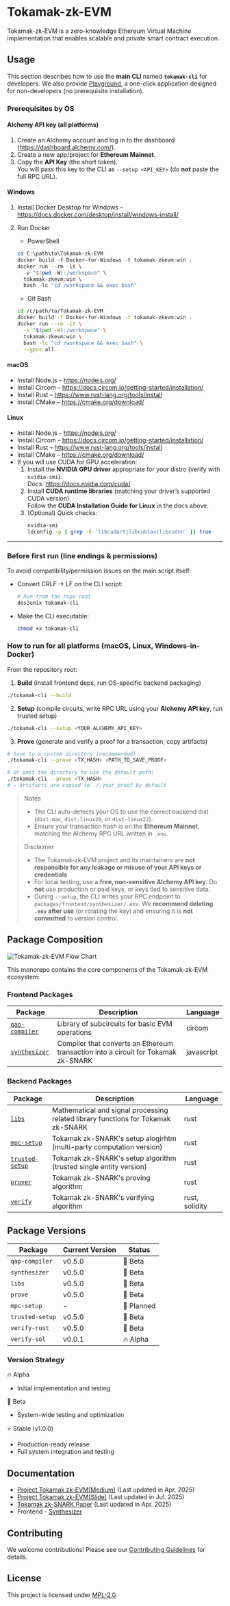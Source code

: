 # Tokamak-zk-EVM

Tokamak-zk-EVM is a zero-knowledge Ethereum Virtual Machine implementation that enables scalable and private smart contract execution.

## Usage

This section describes how to use the **main CLI** named **`tokamak-cli`** for developers. We also provide [Playground](https://github.com/tokamak-network/Tokamak-zk-EVM-playgrounds), a one-click application designed for non-developers (no prerequisite installation).

### Prerequisites by OS
#### Alchemy API key (all platforms)
1. Create an Alchemy account and log in to the dashboard (https://dashboard.alchemy.com/).
2. Create a new app/project for **Ethereum Mainnet**.
3. Copy the **API Key** (the short token).  
   You will pass this key to the CLI as `--setup <API_KEY>` (do **not** paste the full RPC URL).

#### Windows
1. Install Docker Desktop for Windows – https://docs.docker.com/desktop/install/windows-install/
2. Run Docker
    - PowerShell
    ```powershell
    cd C:\path\to\Tokamak-zk-EVM
    docker build -f Docker-for-Windows -t tokamak-zkevm:win .
    docker run --rm -it \
      -v "$(pwd -W):/workspace" \
      tokamak-zkevm:win \
      bash -lc "cd /workspace && exec bash"
    ```

    - Git Bash
    ```bash
    cd /c/path/to/Tokamak-zk-EVM
    docker build -f Docker-for-Windows -t tokamak-zkevm:win .
    docker run --rm -it \
      -v "$(pwd -W):/workspace" \
      tokamak-zkevm:win \
      bash -lc "cd /workspace && exec bash" \
      --gpus all
    ```

#### macOS
- Install Node.js – https://nodejs.org/
- Install Circom – https://docs.circom.io/getting-started/installation/
- Install Rust – https://www.rust-lang.org/tools/install
- Install CMake – https://cmake.org/download/

#### Linux
- Install Node.js – https://nodejs.org/
- Install Circom – https://docs.circom.io/getting-started/installation/
- Install Rust – https://www.rust-lang.org/tools/install
- Install CMake – https://cmake.org/download/
- If you will use CUDA for GPU acceleration:
  1. Install the **NVIDIA GPU driver** appropriate for your distro (verify with `nvidia-smi`).  
    Docs: https://docs.nvidia.com/cuda/
  2. Install **CUDA runtime libraries** (matching your driver’s supported CUDA version).  
    Follow the **CUDA Installation Guide for Linux** in the docs above.
  3. (Optional) Quick checks:
        ```bash
        nvidia-smi
        ldconfig -p | grep -E 'libcudart|libcublas|libcudnn' || true
        ```
---

### Before first run (line endings & permissions)

To avoid compatibility/permission issues on the main script itself:

- Convert CRLF → LF on the CLI script:
  ```bash
  # Run from the repo root
  dos2unix tokamak-cli
  ```

- Make the CLI executable:
  ```bash
  chmod +x tokamak-cli
  ```

### How to run for all platforms (macOS, Linux, Windows-in-Docker)

From the repository root:

1) **Build** (install frontend deps, run OS-specific backend packaging)
```bash
./tokamak-cli --build
```

2) **Setup** (compile circuits, write RPC URL using your **Alchemy API key**, run trusted setup)
```bash
./tokamak-cli --setup <YOUR_ALCHEMY_API_KEY>
```

3) **Prove** (generate and verify a proof for a transaction; copy artifacts)
```bash
# Save to a custom directory (recommended)
./tokamak-cli --prove <TX_HASH> <PATH_TO_SAVE_PROOF>

# Or omit the directory to use the default path:
./tokamak-cli --prove <TX_HASH>
# → artifacts are copied to ./.your_proof by default
```

> Notes
> - The CLI auto-detects your OS to use the correct backend dist (`dist-mac`, `dist-linux20`, or `dist-linux22`).
> - Ensure your transaction hash is on the **Ethereum Mainnet**, matching the Alchemy RPC URL written in `.env`.

> Disclaimer
> - The Tokamak‑zk‑EVM project and its maintainers are **not responsible for any leakage or misuse of your API keys or credentials**.
> - For local testing, use a **free, non‑sensitive Alchemy API key**. Do **not** use production or paid keys, or keys tied to sensitive data.
> - During `--setup`, the CLI writes your RPC endpoint to `packages/frontend/synthesizer/.env`. We **recommend deleting `.env` after use** (or rotating the key) and ensuring it is **not committed** to version control.

## Package Composition
![Tokamak-zk-EVM Flow Chart](.github/assets/flowchart.png)

This monorepo contains the core components of the Tokamak-zk-EVM ecosystem:

### Frontend Packages

| Package                                            | Description                                                                        | Language   |
| -------------------------------------------------- | ---------------------------------------------------------------------------------- | ---------- |
| [`qap-compiler`](./packages/frontend/qap-compiler) | Library of subcircuits for basic EVM operations                                    | circom     |
| [`synthesizer`](./packages/frontend/synthesizer)   | Compiler that converts an Ethereum transaction into a circuit for Tokamak zk-SNARK | javascript |

### Backend Packages

| Package                                                   | Description                                                                       | Language       |
| --------------------------------------------------------- | --------------------------------------------------------------------------------- | -------------- |
| [`libs`](./packages/backend/libs)                         | Mathematical and signal processing related library functions for Tokamak zk-SNARK | rust           |
| [`mpc-setup`](./packages/backend/setup/mpc-setup)         | Tokamak zk-SNARK's setup alogirhtm (multi-party computation version)              | rust           |
| [`trusted-setup`](./packages/backend/setup/trusted-setup) | Tokamak zk-SNARK's setup algorithm (trusted single entity version)                | rust           |
| [`prover`](./packages/backend/prove)                      | Tokamak zk-SNARK's proving algorithm                                              | rust           |
| [`verify`](./packages/backend/verify)                     | Tokamak zk-SNARK's verifying algorithm                                            | rust, solidity |

## Package Versions

| Package         | Current Version | Status     |
| --------------- | --------------- | ---------- |
| `qap-compiler`  | v0.5.0          | 🧪 Beta    |
| `synthesizer`   | v0.5.0          | 🧪 Beta    |
| `libs`          | v0.5.0          | 🧪 Beta    |
| `prove`         | v0.5.0          | 🧪 Beta    |
| `mpc-setup`     | -               | 🚧 Planned |
| `trusted-setup` | v0.5.0          | 🧪 Beta    |
| `verify-rust`   | v0.5.0          | 🧪 Beta    |
| `verify-sol`    | v0.0.1          | 🔥 Alpha   |

### Version Strategy

🔥 Alpha

- Initial implementation and testing

🧪 Beta

- System-wide testing and optimization

⭐️ Stable (v1.0.0)

- Production-ready release
- Full system integration and testing

## Documentation

- [Project Tokamak zk-EVM(Medium)](https://medium.com/tokamak-network/project-tokamak-zk-evm-67483656fd21) (Last updated in Apr. 2025)
- [Project Tokamak zk-EVM(Slide)](https://docs.google.com/presentation/d/1D49fRElwkZYbEvQXB_rp5DEy22HFsabnXyeMQdNgjRw/edit?usp=sharing) (Last updated in Jul. 2025)
- [Tokamak zk-SNARK Paper](https://eprint.iacr.org/2024/507) (Last updated in Apr. 2025)
- Frontend - [Synthesizer](https://tokamak-network-zk-evm.gitbook.io/tokamak-network-zk-evm)
<!-- - [API Reference](./docs/api) -->

## Contributing

We welcome contributions! Please see our [Contributing Guidelines](./CONTRIBUTING.md) for details.

## License

This project is licensed under [MPL-2.0](./LICENSE).
